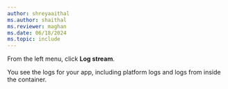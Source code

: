 ```yaml
---
author: shreyaaithal
ms.author: shaithal
ms.reviewer: maghan
ms.date: 06/18/2024
ms.topic: include
---
```


From the left menu, click **Log stream**.

You see the logs for your app, including platform logs and logs from inside the container.
